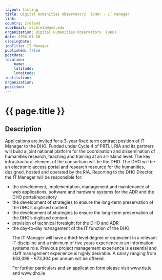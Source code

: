 ```yaml
---
layout: listing
title: Digital Humanities Observatory  (DHO) - IT Manager
link:
country: Ireland
subrEmail: sschreib@umd.edu
organization: Digital Humanities Observatory  (DHO) 
date: 2008-01-30
closingDate: 
jobTitle: IT Manager
published: false
postdate:
location:
    name: 
    latitude: 
    longitude: 
institution: 
organization: 
position: 
--- 
```



# {{ page.title }}

## Description



<p>
Applications are invited for a 3-year fixed term contract position of IT Manager to the DHO. Funded under Cycle 4 of PRTLI, RIA and its partners will build a joint national platform for the coordination and dissemination of humanities research, teaching and training at an all-island level. The key infrastructural element of the consortium will be the DHO. The DHO will be an electronic access portal and 
research resource for the humanities, designed, hosted and operated by the RIA. Reporting to the DHO Director, the IT Manager will be responsible for:
<ul>
<li>the development, implementation, management and maintenance of web applications, software and hardware systems for the ADR and the DHO portal/repository</li>
<li>the development of strategies to ensure the long-term preservation of the DHO’s digitised content</li>
<li>the development of strategies to ensure the long-term preservation of the DHO’s digitised content</li>
<li>provision of technical foresight for the DHO and ADR </li>
<li>the day-to-day management of the IT function of the DHO</li>

The IT Manager will have a third-level degree or equivalent in a relevant IT discipline and a minimum of five years experience in an information systems role. Previous project management experience is essential and staff management experience is highly desirable. A salary ranging from €63,099 - €73,304 per annum will be offered. </p>

<p>For further particulars and an application form please visit www.ria.ie and www.dho.ie </p>

</p>

